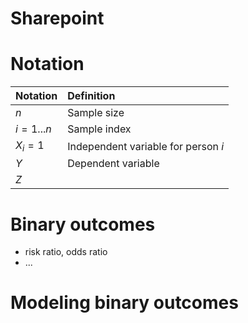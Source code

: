 # Sharepoint

# Notation

| Notation | Definition |
|:-- | :-- |
| $n$ | Sample size |
| $i=1 ... n$ | Sample index |
| $X_i = 1$ | Independent variable for person $i$ |
| $Y$ | Dependent variable |
| $Z$ | |

# Binary outcomes
- risk ratio, odds ratio
- ...

# Modeling binary outcomes
